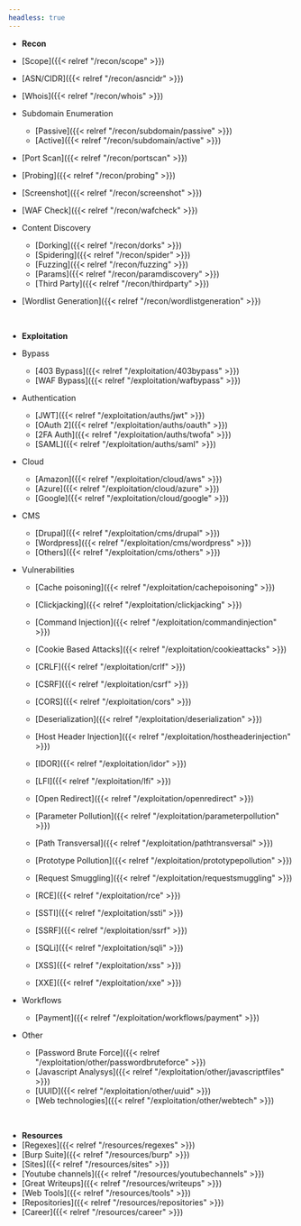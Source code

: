 ```yaml
---
headless: true
---
```


- **Recon**
- [Scope]({{< relref "/recon/scope" >}})
- [ASN/CIDR]({{< relref "/recon/asncidr" >}}) 
- [Whois]({{< relref "/recon/whois" >}})
- Subdomain Enumeration
	- [Passive]({{< relref "/recon/subdomain/passive" >}})
	- [Active]({{< relref "/recon/subdomain/active" >}})
- [Port Scan]({{< relref "/recon/portscan" >}})
- [Probing]({{< relref "/recon/probing" >}})
- [Screenshot]({{< relref "/recon/screenshot" >}})
- [WAF Check]({{< relref "/recon/wafcheck" >}})

- Content Discovery
	- [Dorking]({{< relref "/recon/dorks" >}})
	- [Spidering]({{< relref "/recon/spider" >}})
	- [Fuzzing]({{< relref "/recon/fuzzing" >}})
	- [Params]({{< relref "/recon/paramdiscovery" >}})
	- [Third Party]({{< relref "/recon/thirdparty" >}})
- [Wordlist Generation]({{< relref "/recon/wordlistgeneration" >}})

<br />

- **Exploitation**
- Bypass
	- [403 Bypass]({{< relref "/exploitation/403bypass" >}})
	- [WAF Bypass]({{< relref "/exploitation/wafbypass" >}})

- Authentication
	- [JWT]({{< relref "/exploitation/auths/jwt" >}})
	- [OAuth 2]({{< relref "/exploitation/auths/oauth" >}})
	- [2FA Auth]({{< relref "/exploitation/auths/twofa" >}})
	- [SAML]({{< relref "/exploitation/auths/saml" >}})

- Cloud
	- [Amazon]({{< relref "/exploitation/cloud/aws" >}})
	- [Azure]({{< relref "/exploitation/cloud/azure" >}})
	- [Google]({{< relref "/exploitation/cloud/google" >}})

- CMS
	- [Drupal]({{< relref "/exploitation/cms/drupal" >}})	
	- [Wordpress]({{< relref "/exploitation/cms/wordpress" >}})
	- [Others]({{< relref "/exploitation/cms/others" >}})

- Vulnerabilities
	- [Cache poisoning]({{< relref "/exploitation/cachepoisoning" >}})
	- [Clickjacking]({{< relref "/exploitation/clickjacking" >}})
	- [Command Injection]({{< relref "/exploitation/commandinjection" >}})
	- [Cookie Based Attacks]({{< relref "/exploitation/cookieattacks" >}})
	- [CRLF]({{< relref "/exploitation/crlf" >}})
	- [CSRF]({{< relref "/exploitation/csrf" >}})
	- [CORS]({{< relref "/exploitation/cors" >}})
	- [Deserialization]({{< relref "/exploitation/deserialization" >}})
	- [Host Header Injection]({{< relref "/exploitation/hostheaderinjection" >}})
	- [IDOR]({{< relref "/exploitation/idor" >}})
	- [LFI]({{< relref "/exploitation/lfi" >}})
	- [Open Redirect]({{< relref "/exploitation/openredirect" >}})
	- [Parameter Pollution]({{< relref "/exploitation/parameterpollution" >}})
	
	- [Path Transversal]({{< relref "/exploitation/pathtransversal" >}})
	- [Prototype Pollution]({{< relref "/exploitation/prototypepollution" >}})
	- [Request Smuggling]({{< relref "/exploitation/requestsmuggling" >}})
	- [RCE]({{< relref "/exploitation/rce" >}})
	- [SSTI]({{< relref "/exploitation/ssti" >}})
	- [SSRF]({{< relref "/exploitation/ssrf" >}})
	- [SQLi]({{< relref "/exploitation/sqli" >}})
	- [XSS]({{< relref "/exploitation/xss" >}})
	- [XXE]({{< relref "/exploitation/xxe" >}})

- Workflows
	
	- [Payment]({{< relref "/exploitation/workflows/payment" >}})

- Other
	- [Password Brute Force]({{< relref "/exploitation/other/passwordbruteforce" >}})
	- [Javascript Analysys]({{< relref "/exploitation/other/javascriptfiles" >}})
	- [UUID]({{< relref "/exploitation/other/uuid" >}})
	- [Web technologies]({{< relref "/exploitation/other/webtech" >}})

<br />

- **Resources**
- [Regexes]({{< relref "/resources/regexes" >}})
- [Burp Suite]({{< relref "/resources/burp" >}})
- [Sites]({{< relref "/resources/sites" >}})
- [Youtube channels]({{< relref "/resources/youtubechannels" >}})
- [Great Writeups]({{< relref "/resources/writeups" >}})
- [Web Tools]({{< relref "/resources/tools" >}})
- [Repositories]({{< relref "/resources/repositories" >}})
- [Career]({{< relref "/resources/career" >}})

<br />
